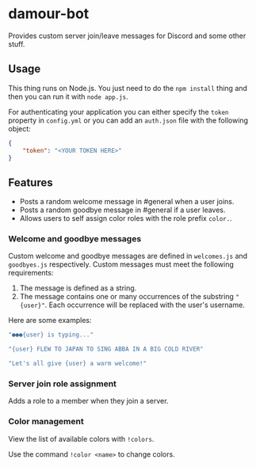 # damour-bot

Provides custom server join/leave messages for Discord and some other stuff.

## Usage

This thing runs on Node.js. You just need to do the `npm install` thing 
and then you can run it with `node app.js`.

For authenticating your application you can either specify the `token` property 
in `config.yml` or you can add an `auth.json` file with the following object:
```json
{
    "token": "<YOUR TOKEN HERE>"
}
```

## Features

- Posts a random welcome message in #general when a user joins.
- Posts a random goodbye message in #general if a user leaves.
- Allows users to self assign color roles with the role prefix `color.`.

### Welcome and goodbye messages

Custom welcome and goodbye messages are defined in `welcomes.js` and 
`goodbyes.js` respectively. Custom messages must meet the following 
requirements:
1. The message is defined as a string.
2. The message contains one or many occurrences of the substring `"{user}"`. 
Each occurrence will be replaced with the user's username.

Here are some examples:
```js
"●●●{user} is typing..."
```
```js
"{user} FLEW TO JAPAN TO SING ABBA IN A BIG COLD RIVER"
```
```js
"Let's all give {user} a warm welcome!"
```

### Server join role assignment

Adds a role to a member when they join a server.

### Color management

View the list of available colors with `!colors`.

Use the command `!color <name>` to change colors.